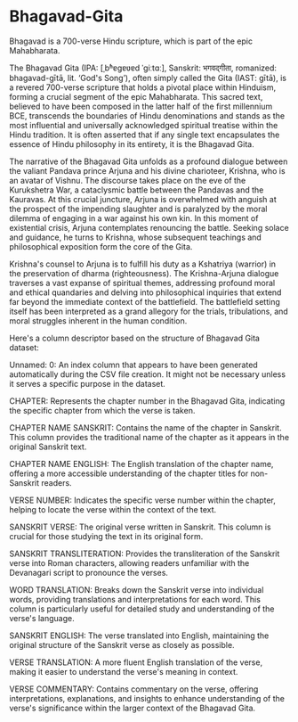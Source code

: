 # Bhagavad-Gita
Bhagavad is a 700-verse Hindu scripture, which is part of the epic Mahabharata.


The Bhagavad Gita (IPA: [ˌbʱɐɡɐʋɐd ˈɡiːtɑː], Sanskrit: भगवद्गीता, romanized: bhagavad-gītā, lit. ‘God's Song’), often simply called the Gita (IAST: gītā), is a revered 700-verse scripture that holds a pivotal place within Hinduism, forming a crucial segment of the epic Mahabharata. This sacred text, believed to have been composed in the latter half of the first millennium BCE, transcends the boundaries of Hindu denominations and stands as the most influential and universally acknowledged spiritual treatise within the Hindu tradition. It is often asserted that if any single text encapsulates the essence of Hindu philosophy in its entirety, it is the Bhagavad Gita.

The narrative of the Bhagavad Gita unfolds as a profound dialogue between the valiant Pandava prince Arjuna and his divine charioteer, Krishna, who is an avatar of Vishnu. The discourse takes place on the eve of the Kurukshetra War, a cataclysmic battle between the Pandavas and the Kauravas. At this crucial juncture, Arjuna is overwhelmed with anguish at the prospect of the impending slaughter and is paralyzed by the moral dilemma of engaging in a war against his own kin. In this moment of existential crisis, Arjuna contemplates renouncing the battle. Seeking solace and guidance, he turns to Krishna, whose subsequent teachings and philosophical exposition form the core of the Gita.

Krishna's counsel to Arjuna is to fulfill his duty as a Kshatriya (warrior) in the preservation of dharma (righteousness). The Krishna-Arjuna dialogue traverses a vast expanse of spiritual themes, addressing profound moral and ethical quandaries and delving into philosophical inquiries that extend far beyond the immediate context of the battlefield. The battlefield setting itself has been interpreted as a grand allegory for the trials, tribulations, and moral struggles inherent in the human condition.

Here's a column descriptor based on the structure of Bhagavad Gita dataset:

Unnamed: 0: An index column that appears to have been generated automatically during the CSV file creation. It might not be necessary unless it serves a specific purpose in the dataset.

CHAPTER: Represents the chapter number in the Bhagavad Gita, indicating the specific chapter from which the verse is taken.

CHAPTER NAME SANSKRIT: Contains the name of the chapter in Sanskrit. This column provides the traditional name of the chapter as it appears in the original Sanskrit text.

CHAPTER NAME ENGLISH: The English translation of the chapter name, offering a more accessible understanding of the chapter titles for non-Sanskrit readers.

VERSE NUMBER: Indicates the specific verse number within the chapter, helping to locate the verse within the context of the text.

SANSKRIT VERSE: The original verse written in Sanskrit. This column is crucial for those studying the text in its original form.

SANSKRIT TRANSLITERATION: Provides the transliteration of the Sanskrit verse into Roman characters, allowing readers unfamiliar with the Devanagari script to pronounce the verses.

WORD TRANSLATION: Breaks down the Sanskrit verse into individual words, providing translations and interpretations for each word. This column is particularly useful for detailed study and understanding of the verse's language.

SANSKRIT ENGLISH: The verse translated into English, maintaining the original structure of the Sanskrit verse as closely as possible.

VERSE TRANSLATION: A more fluent English translation of the verse, making it easier to understand the verse's meaning in context.

VERSE COMMENTARY: Contains commentary on the verse, offering interpretations, explanations, and insights to enhance understanding of the verse's significance within the larger context of the Bhagavad Gita.
